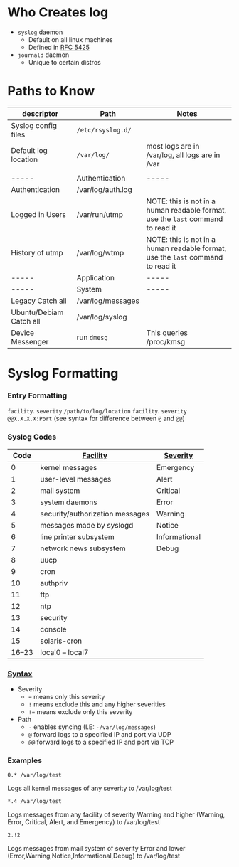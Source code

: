 # Who Creates log
- `syslog` daemon
  - Default on all linux machines
  - Defined in [RFC 5425](https://tools.ietf.org/html/rfc5424)
- `journald` daemon
  - Unique to certain distros

# Paths to Know
| descriptor | Path | Notes |
| ---------- | ---- | ----- | 
| Syslog config files | `/etc/rsyslog.d/` | |
| Default log location | `/var/log/` | most logs are in /var/log, all logs are in /var |
| | | |
| ----- | Authentication | ----- |
| Authentication | /var/log/auth.log | |
| Logged in Users | /var/run/utmp | NOTE: this is not in a human readable format, use the `last` command to read it |
| History of utmp | /var/log/wtmp | NOTE: this is not in a human readable format, use the `last` command to read it |
| ----- | Application | ----- |
| ----- | System | ----- |
| Legacy Catch all | /var/log/messages | |
| Ubuntu/Debiam Catch all | /var/log/syslog | |
| Device Messenger | run `dmesg` | This queries /proc/kmsg |

# Syslog Formatting

### Entry Formatting
`facility`. `severity` `/path/to/log/location`
`facility`. `severity` `@@X.X.X.X:Port` (see syntax for difference between `@` and `@@`)

### Syslog Codes
| Code | [Facility](https://en.wikipedia.org/wiki/Syslog#Facility) | [Severity](https://en.wikipedia.org/wiki/Syslog#Severity_level) |
| ---- | -------- | -------- |
| 0 | kernel messages | Emergency |
| 1 | user-level messages | Alert |
| 2 | mail system | Critical |
| 3 | system daemons | Error |
| 4 | security/authorization messages | Warning |
| 5 | messages made by syslogd | Notice |
| 6 | line printer subsystem | Informational |
| 7 | network news subsystem | Debug |
| 8 	| uucp 	| |
| 9 	| cron 	| |
| 10 	| authpriv 	| |
| 11 	| ftp 	| |
| 12 	| ntp 	| |
| 13 	| security 	| |
| 14 	| console 	| |
| 15 	| solaris-cron 	| |
| 16–23 	| local0 – local7 	| |
### [Syntax](https://man7.org/linux/man-pages/man5/rsyslog.conf.5.html)
- Severity
  - `=` means only this severity
  - `!` means exclude this and any higher severities
  - `!=` means exclude only this severity
- Path
  - `-` enables syncing (I.E: `-/var/log/messages`)
  - `@` forward logs to a specified IP and port via UDP
  - `@@` forward logs to a specified IP and port via TCP

### Examples
```
0.* /var/log/test
```
Logs all kernel messages of any severity to /var/log/test

```
*.4 /var/log/test
```
Logs messages from any facility of severity Warning and higher (Warning, Error, Critical, Alert, and Emergency) to /var/log/test

```
2.!2
```
Logs messages from mail system of severity Error and lower (Error,Warning,Notice,Informational,Debug) to /var/log/test
